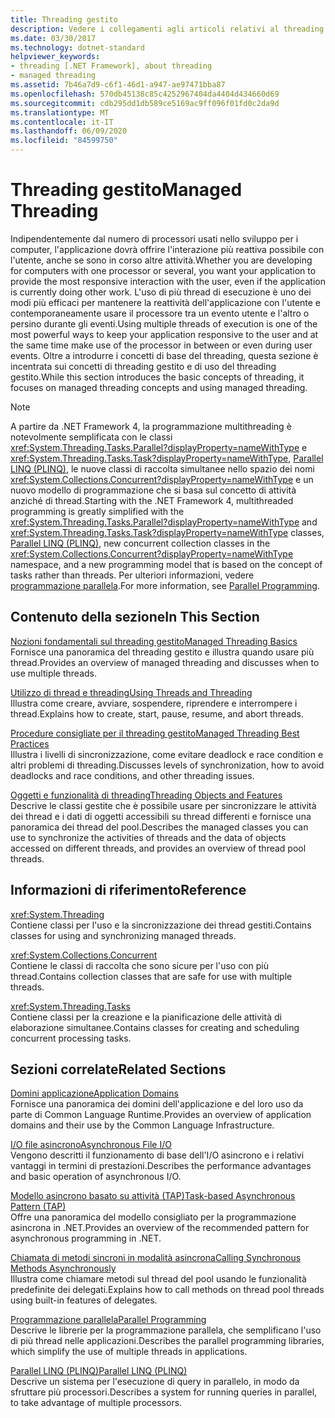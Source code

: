 ```yaml
---
title: Threading gestito
description: Vedere i collegamenti agli articoli relativi al threading gestito in .NET che illustra le nozioni di base, le procedure consigliate, gli oggetti Threading & funzionalità, le pagine di riferimento & altro ancora.
ms.date: 03/30/2017
ms.technology: dotnet-standard
helpviewer_keywords:
- threading [.NET Framework], about threading
- managed threading
ms.assetid: 7b46a7d9-c6f1-46d1-a947-ae97471bba87
ms.openlocfilehash: 570db45138c85c4252967404da4404d434660d69
ms.sourcegitcommit: cdb295dd1db589ce5169ac9ff096f01fd0c2da9d
ms.translationtype: MT
ms.contentlocale: it-IT
ms.lasthandoff: 06/09/2020
ms.locfileid: "84599750"
---
```

# <a name="managed-threading"></a><span data-ttu-id="b2d87-103">Threading gestito</span><span class="sxs-lookup"><span data-stu-id="b2d87-103">Managed Threading</span></span>
<span data-ttu-id="b2d87-104">Indipendentemente dal numero di processori usati nello sviluppo per i computer, l'applicazione dovrà offrire l'interazione più reattiva possibile con l'utente, anche se sono in corso altre attività.</span><span class="sxs-lookup"><span data-stu-id="b2d87-104">Whether you are developing for computers with one processor or several, you want your application to provide the most responsive interaction with the user, even if the application is currently doing other work.</span></span> <span data-ttu-id="b2d87-105">L'uso di più thread di esecuzione è uno dei modi più efficaci per mantenere la reattività dell'applicazione con l'utente e contemporaneamente usare il processore tra un evento utente e l'altro o persino durante gli eventi.</span><span class="sxs-lookup"><span data-stu-id="b2d87-105">Using multiple threads of execution is one of the most powerful ways to keep your application responsive to the user and at the same time make use of the processor in between or even during user events.</span></span> <span data-ttu-id="b2d87-106">Oltre a introdurre i concetti di base del threading, questa sezione è incentrata sui concetti di threading gestito e di uso del threading gestito.</span><span class="sxs-lookup"><span data-stu-id="b2d87-106">While this section introduces the basic concepts of threading, it focuses on managed threading concepts and using managed threading.</span></span>  
  
> [!NOTE]
> <span data-ttu-id="b2d87-107">A partire da .NET Framework 4, la programmazione multithreading è notevolmente semplificata con le classi <xref:System.Threading.Tasks.Parallel?displayProperty=nameWithType> e <xref:System.Threading.Tasks.Task?displayProperty=nameWithType>, [Parallel LINQ (PLINQ)](../parallel-programming/introduction-to-plinq.md), le nuove classi di raccolta simultanee nello spazio dei nomi <xref:System.Collections.Concurrent?displayProperty=nameWithType> e un nuovo modello di programmazione che si basa sul concetto di attività anziché di thread.</span><span class="sxs-lookup"><span data-stu-id="b2d87-107">Starting with the .NET Framework 4, multithreaded programming is greatly simplified with the <xref:System.Threading.Tasks.Parallel?displayProperty=nameWithType> and <xref:System.Threading.Tasks.Task?displayProperty=nameWithType> classes, [Parallel LINQ (PLINQ)](../parallel-programming/introduction-to-plinq.md), new concurrent collection classes in the <xref:System.Collections.Concurrent?displayProperty=nameWithType> namespace, and a new programming model that is based on the concept of tasks rather than threads.</span></span> <span data-ttu-id="b2d87-108">Per ulteriori informazioni, vedere [programmazione parallela](../parallel-programming/index.md).</span><span class="sxs-lookup"><span data-stu-id="b2d87-108">For more information, see [Parallel Programming](../parallel-programming/index.md).</span></span>  
  
## <a name="in-this-section"></a><span data-ttu-id="b2d87-109">Contenuto della sezione</span><span class="sxs-lookup"><span data-stu-id="b2d87-109">In This Section</span></span>  
 [<span data-ttu-id="b2d87-110">Nozioni fondamentali sul threading gestito</span><span class="sxs-lookup"><span data-stu-id="b2d87-110">Managed Threading Basics</span></span>](managed-threading-basics.md)  
 <span data-ttu-id="b2d87-111">Fornisce una panoramica del threading gestito e illustra quando usare più thread.</span><span class="sxs-lookup"><span data-stu-id="b2d87-111">Provides an overview of managed threading and discusses when to use multiple threads.</span></span>  
  
 [<span data-ttu-id="b2d87-112">Utilizzo di thread e threading</span><span class="sxs-lookup"><span data-stu-id="b2d87-112">Using Threads and Threading</span></span>](using-threads-and-threading.md)  
 <span data-ttu-id="b2d87-113">Illustra come creare, avviare, sospendere, riprendere e interrompere i thread.</span><span class="sxs-lookup"><span data-stu-id="b2d87-113">Explains how to create, start, pause, resume, and abort threads.</span></span>  
  
 [<span data-ttu-id="b2d87-114">Procedure consigliate per il threading gestito</span><span class="sxs-lookup"><span data-stu-id="b2d87-114">Managed Threading Best Practices</span></span>](managed-threading-best-practices.md)  
 <span data-ttu-id="b2d87-115">Illustra i livelli di sincronizzazione, come evitare deadlock e race condition e altri problemi di threading.</span><span class="sxs-lookup"><span data-stu-id="b2d87-115">Discusses levels of synchronization, how to avoid deadlocks and race conditions, and other threading issues.</span></span>  
  
 [<span data-ttu-id="b2d87-116">Oggetti e funzionalità di threading</span><span class="sxs-lookup"><span data-stu-id="b2d87-116">Threading Objects and Features</span></span>](threading-objects-and-features.md)  
 <span data-ttu-id="b2d87-117">Descrive le classi gestite che è possibile usare per sincronizzare le attività dei thread e i dati di oggetti accessibili su thread differenti e fornisce una panoramica dei thread del pool.</span><span class="sxs-lookup"><span data-stu-id="b2d87-117">Describes the managed classes you can use to synchronize the activities of threads and the data of objects accessed on different threads, and provides an overview of thread pool threads.</span></span>  
  
## <a name="reference"></a><span data-ttu-id="b2d87-118">Informazioni di riferimento</span><span class="sxs-lookup"><span data-stu-id="b2d87-118">Reference</span></span>  
 <xref:System.Threading>  
 <span data-ttu-id="b2d87-119">Contiene classi per l'uso e la sincronizzazione dei thread gestiti.</span><span class="sxs-lookup"><span data-stu-id="b2d87-119">Contains classes for using and synchronizing managed threads.</span></span>  
  
 <xref:System.Collections.Concurrent>  
 <span data-ttu-id="b2d87-120">Contiene le classi di raccolta che sono sicure per l'uso con più thread.</span><span class="sxs-lookup"><span data-stu-id="b2d87-120">Contains collection classes that are safe for use with multiple threads.</span></span>  
  
 <xref:System.Threading.Tasks>  
 <span data-ttu-id="b2d87-121">Contiene classi per la creazione e la pianificazione delle attività di elaborazione simultanee.</span><span class="sxs-lookup"><span data-stu-id="b2d87-121">Contains classes for creating and scheduling concurrent processing tasks.</span></span>  
  
## <a name="related-sections"></a><span data-ttu-id="b2d87-122">Sezioni correlate</span><span class="sxs-lookup"><span data-stu-id="b2d87-122">Related Sections</span></span>  
 [<span data-ttu-id="b2d87-123">Domini applicazione</span><span class="sxs-lookup"><span data-stu-id="b2d87-123">Application Domains</span></span>](../../framework/app-domains/application-domains.md)  
 <span data-ttu-id="b2d87-124">Fornisce una panoramica dei domini dell'applicazione e del loro uso da parte di Common Language Runtime.</span><span class="sxs-lookup"><span data-stu-id="b2d87-124">Provides an overview of application domains and their use by the Common Language Infrastructure.</span></span>  
  
 [<span data-ttu-id="b2d87-125">I/O file asincrono</span><span class="sxs-lookup"><span data-stu-id="b2d87-125">Asynchronous File I/O</span></span>](../io/asynchronous-file-i-o.md)  
 <span data-ttu-id="b2d87-126">Vengono descritti il funzionamento di base dell'I/O asincrono e i relativi vantaggi in termini di prestazioni.</span><span class="sxs-lookup"><span data-stu-id="b2d87-126">Describes the performance advantages and basic operation of asynchronous I/O.</span></span>  
  
 [<span data-ttu-id="b2d87-127">Modello asincrono basato su attività (TAP)</span><span class="sxs-lookup"><span data-stu-id="b2d87-127">Task-based Asynchronous Pattern (TAP)</span></span>](../asynchronous-programming-patterns/task-based-asynchronous-pattern-tap.md)  
 <span data-ttu-id="b2d87-128">Offre una panoramica del modello consigliato per la programmazione asincrona in .NET.</span><span class="sxs-lookup"><span data-stu-id="b2d87-128">Provides an overview of the recommended pattern for asynchronous programming in .NET.</span></span>  
  
 [<span data-ttu-id="b2d87-129">Chiamata di metodi sincroni in modalità asincrona</span><span class="sxs-lookup"><span data-stu-id="b2d87-129">Calling Synchronous Methods Asynchronously</span></span>](../asynchronous-programming-patterns/calling-synchronous-methods-asynchronously.md)  
 <span data-ttu-id="b2d87-130">Illustra come chiamare metodi sul thread del pool usando le funzionalità predefinite dei delegati.</span><span class="sxs-lookup"><span data-stu-id="b2d87-130">Explains how to call methods on thread pool threads using built-in features of delegates.</span></span>  
  
 [<span data-ttu-id="b2d87-131">Programmazione parallela</span><span class="sxs-lookup"><span data-stu-id="b2d87-131">Parallel Programming</span></span>](../parallel-programming/index.md)  
 <span data-ttu-id="b2d87-132">Descrive le librerie per la programmazione parallela, che semplificano l'uso di più thread nelle applicazioni.</span><span class="sxs-lookup"><span data-stu-id="b2d87-132">Describes the parallel programming libraries, which simplify the use of multiple threads in applications.</span></span>  
  
 [<span data-ttu-id="b2d87-133">Parallel LINQ (PLINQ)</span><span class="sxs-lookup"><span data-stu-id="b2d87-133">Parallel LINQ (PLINQ)</span></span>](../parallel-programming/introduction-to-plinq.md)  
 <span data-ttu-id="b2d87-134">Descrive un sistema per l'esecuzione di query in parallelo, in modo da sfruttare più processori.</span><span class="sxs-lookup"><span data-stu-id="b2d87-134">Describes a system for running queries in parallel, to take advantage of multiple processors.</span></span>
